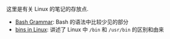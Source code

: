 这里是有关 Linux 的笔记的存放点.

* [Bash Grammar](Bash%20Grammar.md): Bash 的语法中比较少见的部分
* [bins in Linux](bins%20in%20Linux.md): 讲述了 Linux 中 `/bin` 和 `/usr/bin` 的区别和由来
